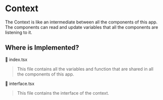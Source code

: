 # Context

The Context is like an intermediate between all the components of this app. The components can read and update variables that all the components are listening to it.

## Where is Implemented?

📄 index.tsx
> This file contains all the variables and function that are shared in all the components of this app.

📄 interface.tsx
> This file contains the interface of the context.